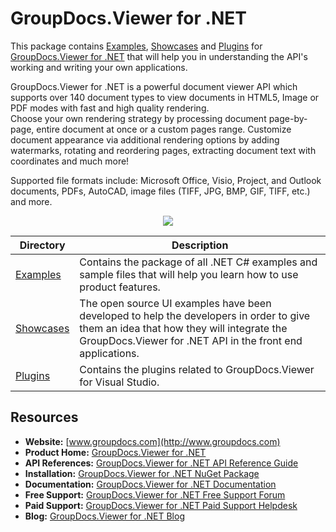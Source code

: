 # GroupDocs.Viewer for .NET

This package contains [Examples](https://github.com/groupdocs-viewer/GroupDocs.Viewer-for-.NET/tree/master/Examples), [Showcases](https://github.com/groupdocs-viewer/GroupDocs.Viewer-for-.NET/tree/master/Showcases) and [Plugins](https://github.com/groupdocsviewer/GroupDocs_Viewer_NET/tree/master/Showcases) for [GroupDocs.Viewer for .NET](https://products.groupdocs.com/viewer/net) that will help you in understanding the API's working and writing your own applications.

GroupDocs.Viewer for .NET is a powerful document viewer API which supports over 140 document types to view documents in HTML5, Image or PDF modes with fast and high quality rendering.   
Choose your own rendering strategy by processing document page-by-page, entire document at once or a custom pages range. 
Customize document appearance via additional rendering options by adding watermarks, rotating and reordering pages, extracting document text with coordinates and much more!  

Supported file formats include: Microsoft Office, Visio, Project, and Outlook documents, PDFs, AutoCAD, image files (TIFF, JPG, BMP, GIF, TIFF, etc.) and more.

<p align="center">

  <a title="Download complete GroupDocs.Viewer for .NET source code" href="https://github.com/groupdocsviewer/GroupDocs_Viewer_NET/archive/master.zip">
	<img src="https://raw.github.com/AsposeExamples/java-examples-dashboard/master/images/downloadZip-Button-Large.png" />
  </a>
</p>

Directory | Description
--------- | -----------
[Examples](https://github.com/groupdocs-viewer/GroupDocs.Viewer-for-.NET/tree/master/Examples)  | Contains the package of all .NET C# examples and sample files that will help you learn how to use product features. 
[Showcases](https://github.com/groupdocs-viewer/GroupDocs.Viewer-for-.NET/tree/master/Showcases)  | The open source UI examples have been developed to help the developers in order to give them an idea that how they will integrate the GroupDocs.Viewer for .NET API in the front end applications. 
[Plugins](https://github.com/groupdocs-viewer/GroupDocs.Viewer-for-.NET/tree/master/Plugins/GroupDocs_Viewer_VSPlugin)  | Contains the plugins related to GroupDocs.Viewer for Visual Studio.
## Resources

+ **Website:** [www.groupdocs.com](http://www.groupdocs.com)
+ **Product Home:** [GroupDocs.Viewer for .NET](https://products.groupdocs.com/viewer/net)
+ **API References:** [GroupDocs.Viewer for .NET API Reference Guide](https://apireference.groupdocs.com/net/viewer)
+ **Installation:** [GroupDocs.Viewer for .NET NuGet Package](https://www.nuget.org/packages/GroupDocs.Viewer/)
+ **Documentation:** [GroupDocs.Viewer for .NET Documentation](https://docs.groupdocs.com/display/viewernet/Home)
+ **Free Support:** [GroupDocs.Viewer for .NET Free Support Forum](https://forum.groupdocs.com/c/viewer)
+ **Paid Support:** [GroupDocs.Viewer for .NET Paid Support Helpdesk](https://helpdesk.groupdocs.com/)
+ **Blog:** [GroupDocs.Viewer for .NET Blog](https://blog.groupdocs.com/category/groupdocs-viewer-product-family/)
